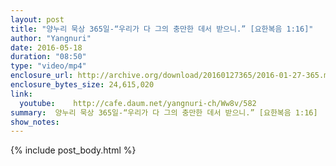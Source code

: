 ```yaml
---
layout: post
title: "양누리 묵상 365일-“우리가 다 그의 충만한 데서 받으니.” [요한복음 1:16]"
author: "Yangnuri"
date: 2016-05-18
duration: "08:50"
type: "video/mp4"
enclosure_url: http://archive.org/download/20160127365/2016-01-27-365.mp4
enclosure_bytes_size: 24,615,020       
link:
  youtube:    http://cafe.daum.net/yangnuri-ch/Ww8v/582
summary:  양누리 묵상 365일-“우리가 다 그의 충만한 데서 받으니.” [요한복음 1:16]
show_notes:
---
```

{% include post_body.html %}
